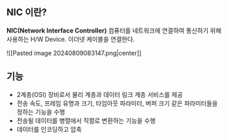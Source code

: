 ## NIC 이란?

**NIC(Network Interface Controller)** 컴퓨터를 네트워크에 연결하여 통신하기 위해 사용하는 H/W Device. 이더넷 케이블을 연결한다.

![[Pasted image 20240809083147.png|center]]

## 기능 

- 2계층(OSI) 장비로서 물리 계층과 데이터 링크 계층 서비스를 제공
- 전송 속도, 프레임 유명과 크기, 타임아웃 파라미터, 버퍼 크기 같은 파라미터들을 정하는 기능을 수행
- 전송될 데이터를 병렬에서 직렬로 변환하는 기능을 수행
- 데이터를 인코딩하고 압축

